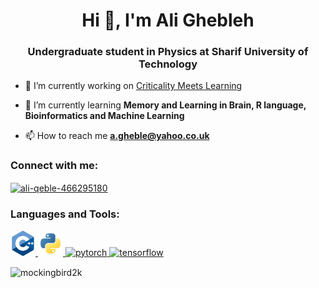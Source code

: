 <h1 align="center">Hi 👋, I'm Ali Ghebleh</h1>
<h3 align="center">Undergraduate student in Physics at Sharif University of Technology</h3>

- 🔭 I’m currently working on [Criticality Meets Learning](https://journals.plos.org/plosone/article?id=10.1371/journal.pone.0178683)

- 🌱 I’m currently learning **Memory and Learning in Brain, R language, Bioinformatics and Machine Learning**

- 📫 How to reach me **a.gheble@yahoo.co.uk**

<h3 align="left">Connect with me:</h3>
<p align="left">
<a href="https://linkedin.com/in/ali-qeble-466295180" target="blank"><img align="center" src="https://raw.githubusercontent.com/rahuldkjain/github-profile-readme-generator/master/src/images/icons/Social/linked-in-alt.svg" alt="ali-qeble-466295180" height="30" width="40" /></a>
</p>

<h3 align="left">Languages and Tools:</h3>
<p align="left"> <a href="https://www.w3schools.com/cpp/" target="_blank" rel="noreferrer"> <img src="https://raw.githubusercontent.com/devicons/devicon/master/icons/cplusplus/cplusplus-original.svg" alt="cplusplus" width="40" height="40"/> </a> <a href="https://www.python.org" target="_blank" rel="noreferrer"> <img src="https://raw.githubusercontent.com/devicons/devicon/master/icons/python/python-original.svg" alt="python" width="40" height="40"/> </a> <a href="https://pytorch.org/" target="_blank" rel="noreferrer"> <img src="https://www.vectorlogo.zone/logos/pytorch/pytorch-icon.svg" alt="pytorch" width="40" height="40"/> </a> <a href="https://www.tensorflow.org" target="_blank" rel="noreferrer"> <img src="https://www.vectorlogo.zone/logos/tensorflow/tensorflow-icon.svg" alt="tensorflow" width="40" height="40"/> </a> </p>


<p><img align="center" src="https://github-readme-stats.vercel.app/api/top-langs?username=mockingbird2k&show_icons=true&locale=en&layout=compact" alt="mockingbird2k" /></p>
